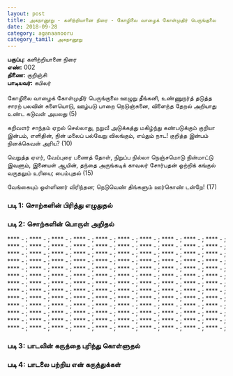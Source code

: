 ```yaml
---
layout: post
title: அகநானூறு - களிற்றியானை நிரை - கோழிலை வாழைக் கோள்முதிர் பெருங்குலை
date: 2018-09-28
category: aganaanooru
category_tamil: அகநானூறு
---
```


**பகுப்பு:** களிற்றியானை நிரை <br/>
**எண்:** 002 <br/>
**திணை:** குறிஞ்சி <br/>
**பாடியவர்:** கபிலர் <br/>
<br/>
கோழிலை வாழைக் கோள்முதிர் பெருங்குலை
ஊழுறு தீங்கனி, உண்ணுநர்த் தடுத்த 
சாரற் பலவின் சுளையொடு, ஊழ்படு
பாறை நெடுஞ்சுனை, விளைந்த தேறல்
அறியாது உண்ட கடுவன் அயலது (5)

கறிவளர் சாந்தம் ஏறல் செல்லாது,
நறுவீ அடுக்கத்து மகிழ்ந்து கண்படுக்கும்
குறியா இன்பம், எளிதின், நின் மலைப்
பல்வேறு விலங்கும், எய்தும் நாட!
குறித்த இன்பம் நினக்கெவன் அரிய? (10)

வெறுத்த ஏஎர், வேய்புரை பணைத் தோள்,
நிறுப்ப நில்லா நெஞ்சமொடு நின்மாட்டு
இவளும், இனையள் ஆயின், தந்தை
அருங்கடிக் காவலர் சோர்பதன் ஒற்றிக்
கங்குல் வருதலும் உரியை; பைம்புதல் (15)

வேங்கையும் ஒள்ளிணர் விரிந்தன;
நெடுவெண் திங்களும் ஊர்கொண் டன்றே! (17)

### படி 1: சொற்களின் பிரித்து எழுதுதல்



### படி 2: சொற்களின் பொருள் அறிதல்
**** - ; **** - ; **** - ; **** - ; **** - ; 
**** - ; **** - ; **** - ; **** - ; **** - ; 
**** - ; **** - ; **** - ; **** - ; **** - ; 
**** - ; **** - ; **** - ; **** - ; **** - ; 
**** - ; **** - ; **** - ; **** - ; **** - ; 
**** - ; **** - ; **** - ; **** - ; **** - ; 
**** - ; **** - ; **** - ; **** - ; **** - ; 
**** - ; **** - ; **** - ; **** - ; **** - ; 
**** - ; **** - ; **** - ; **** - ; **** - ; 
**** - ; **** - ; **** - ; **** - ; **** - ; 
**** - ; **** - ; **** - ; **** - ; **** - ; 
**** - ; **** - ; **** - ; **** - ; **** - ; 
**** - ; **** - ; **** - ; **** - ; **** - ; 
**** - ; **** - ; **** - ; **** - ; **** - ; 
**** - ; **** - ; **** - ; **** - ; **** - ; 
**** - ; **** - ; **** - ; **** - ; **** - ; 
**** - ; **** - ; **** - ; **** - ; **** - ; 
**** - ; **** - ; **** - ; **** - ; **** - ; 
**** - ; **** - ; **** - ; **** - ; **** - ; 
**** - ; **** - ; **** - ; **** - ; **** - ; 
**** - ; **** - ; **** - ; **** - ; **** - ; 
**** - ; **** - ; **** - ; **** - ; **** - ; 
**** - ; **** - ; **** - ; **** - ; **** - ; 
**** - ; **** - ; **** - ; **** - ; **** - ; 
**** - ; **** - ; **** - ; **** - ; **** - ; 
**** - ; **** - ; **** - ; **** - ; **** - ; 

### படி 3: பாடலின் கருத்தை புரிந்து கொள்ளுதல்


### படி 4: பாடலை பற்றிய என் கருத்துக்கள்